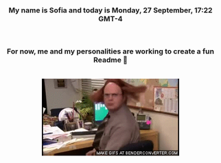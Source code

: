 


<div align="center">
<h3 >My name is Sofia and today is Monday, 27 September, 17:22 GMT-4</h3><br>
<h3 >For now, me and my personalities are working to create a fun Readme 👋
</h3><br>
<img src='img/dwight.gif' alt='working...'/>
</div>
